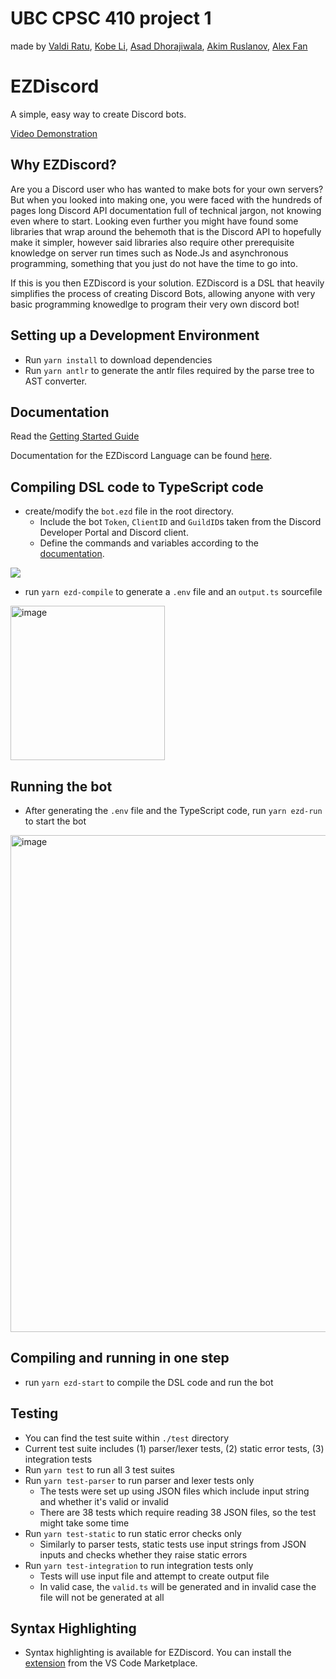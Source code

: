 # UBC CPSC 410 project 1
made by [Valdi Ratu](https://github.com/ValdiRatu), [Kobe Li](https://github.com/kobili), [Asad Dhorajiwala](https://github.com/AnimeAllstar), [Akim Ruslanov](https://github.com/akim-ruslanov), [Alex Fan](https://github.com/azurespear)

# EZDiscord
A simple, easy way to create Discord bots.

[Video Demonstration](https://www.youtube.com/watch?v=nLXwbUUxWyw&ab_channel=AKIMRUSLANOV)

## Why EZDiscord?
Are you a Discord user who has wanted to make bots for your own servers? But when you looked into making one, you were faced with the hundreds of pages long Discord API documentation full of technical jargon, not knowing even where to start. Looking even further you might have found some libraries that wrap around the behemoth that is the Discord API to hopefully make it simpler, however said libraries also require other prerequisite knowledge on server run times such as Node.Js and asynchronous programming, something that you just do not have the time to go into.

If this is you then EZDiscord is your solution. EZDiscord is a DSL that heavily simplifies the process of creating Discord Bots, allowing anyone with very basic programming knowedlge to program their very own discord bot!

## Setting up a Development Environment

- Run `yarn install` to download dependencies
- Run `yarn antlr` to generate the antlr files required by the parse tree to AST converter.

## Documentation

Read the [Getting Started Guide](https://github.com/ValdiRatu/EZDiscord/wiki/Getting-Started)

Documentation for the EZDiscord Language can be found [here](https://github.com/ValdiRatu/EZDiscord/wiki/Language-Documentation).

## Compiling DSL code to TypeScript code

- create/modify the `bot.ezd` file in the root directory. 
  - Include the bot `Token`, `ClientID` and `GuildID`s taken from the Discord Developer Portal and Discord client.
  - Define the commands and variables according to the [documentation]([https://github.com/ValdiRatu/EZDiscord/wiki/Language-Documentation](https://github.students.cs.ubc.ca/CPSC410-2022W-T1/Project1Group2/wiki/Language-Documentation)).

![](https://media.github.students.cs.ubc.ca/user/10171/files/58805e5c-486e-45d3-8dc0-241148cedb39)

- run `yarn ezd-compile` to generate a `.env` file and an `output.ts` sourcefile
<img width="247" alt="image" src="https://media.github.students.cs.ubc.ca/user/808/files/0efbcdf7-9497-472b-9eb0-4f6c5efd6f8b">

## Running the bot

- After generating the `.env` file and the TypeScript code, run `yarn ezd-run` to start the bot

<img width="795" alt="image" src="https://media.github.students.cs.ubc.ca/user/808/files/31a430ae-652e-49c5-907f-3923db7d5197">

## Compiling and running in one step

- run `yarn ezd-start` to compile the DSL code and run the bot

## Testing

- You can find the test suite within `./test` directory
- Current test suite includes (1) parser/lexer tests, (2) static error tests, (3) integration tests
- Run `yarn test` to run all 3 test suites
- Run `yarn test-parser` to run parser and lexer tests only
  - The tests were set up using JSON files which include input string and whether it's valid or invalid
  - There are 38 tests which require reading 38 JSON files, so the test might take some time
- Run `yarn test-static` to run static error checks only
  - Similarly to parser tests, static tests use input strings from JSON inputs and checks whether they raise static errors
- Run `yarn test-integration` to run integration tests only
  - Tests will use input file and attempt to create output file 
  - In valid case, the `valid.ts` will be generated and in invalid case the file will not be generated at all

## Syntax Highlighting

- Syntax highlighting is available for EZDiscord. You can install the [extension](https://marketplace.visualstudio.com/items?itemName=AsadDhorajiwala.ezdiscord-syntax-highlighter) from the VS Code Marketplace.
